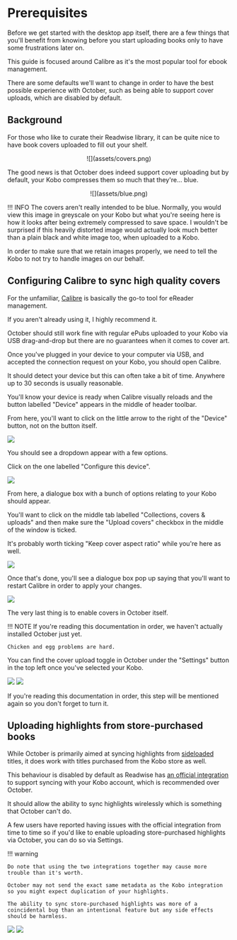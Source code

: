 # Prerequisites

Before we get started with the desktop app itself, there are a few things that you'll benefit from knowing before you start uploading books only to have some frustrations later on.

This guide is focused around Calibre as it's the most popular tool for ebook management.

There are some defaults we'll want to change in order to have the best possible experience with October, such as being able to support cover uploads, which are disabled by default.

## Background

For those who like to curate their Readwise library, it can be quite nice to have book covers uploaded to fill out your shelf.

<center>
![](assets/covers.png)
</center>

The good news is that October does indeed support cover uploading but by default, your Kobo compresses them so much that they're... blue.

<center>
![](assets/blue.png)
</center>


!!! INFO
    The covers aren't really intended to be blue. Normally, you would view this image in greyscale on your Kobo but what you're seeing here is how it looks after being extremely compressed to save space. I wouldn't be surprised if this heavily distorted image would actually look much better than a plain black and white image too, when uploaded to a Kobo.

In order to make sure that we retain images properly, we need to tell the Kobo to not try to handle images on our behalf.

## Configuring Calibre to sync high quality covers

For the unfamiliar, [Calibre](https://calibre-ebook.com/) is basically the go-to tool for eReader management.

If you aren't already using it, I highly recommend it.

October should still work fine with regular ePubs uploaded to your Kobo via USB drag-and-drop but there are no guarantees when it comes to cover art.

Once you've plugged in your device to your computer via USB, and accepted the connection request on your Kobo, you should open Calibre.

It should detect your device but this can often take a bit of time. Anywhere up to 30 seconds is usually reasonable.

You'll know your device is ready when Calibre visually reloads and the button labelled "Device" appears in the middle of header toolbar.

From here, you'll want to click on the little arrow to the right of the "Device" button, not on the button itself.

![](./assets/calibre_device.png)

You should see a dropdown appear with a few options.

Click on the one labelled "Configure this device".

![](./assets/calibre_configure.png)

From here, a dialogue box with a bunch of options relating to your Kobo should appear.

You'll want to click on the middle tab labelled "Collections, covers & uploads" and then make sure the "Upload covers" checkbox in the middle of the window is ticked.

It's probably worth ticking "Keep cover aspect ratio" while you're here as well.

![](./assets/calibre_covers.png)

Once that's done, you'll see a dialogue box pop up saying that you'll want to restart Calibre in order to apply your changes.

![](./assets/calibre_restart.png)

The very last thing is to enable covers in October itself.

!!! NOTE
    If you're reading this documentation in order, we haven't actually installed October just yet.
    
    Chicken and egg problems are hard.

You can find the cover upload toggle in October under the "Settings" button in the top left once you've selected your Kobo.

![](../assets/settings/settings_coveruploads_light.png#only-light)
![](../assets/settings/settings_coveruploads_dark.png#only-dark)

If you're reading this documentation in order, this step will be mentioned again so you don't forget to turn it.

## Uploading highlights from store-purchased books

While October is primarily aimed at syncing highlights from [sideloaded](https://en.wikipedia.org/wiki/Sideloading) titles, it does work with titles purchased from the Kobo store as well.

This behaviour is disabled by default as Readwise has [an official integration](https://help.readwise.io/article/135-how-do-i-import-highlights-from-kobo) to support syncing with your Kobo account, which is recommended over October.

It should allow the ability to sync highlights wirelessly which is something that October can't do.

A few users have reported having issues with the official integration from time to time so if you'd like to enable uploading store-purchased highlights via October, you can do so via Settings.

!!! warning

    Do note that using the two integrations together may cause more trouble than it's worth.

    October may not send the exact same metadata as the Kobo integration so you might expect duplication of your highlights.

    The ability to sync store-purchased highlights was more of a coincidental bug than an intentional feature but any side effects should be harmless.

![](../assets/settings/settings_storehighlights_light.png#only-light)
![](../assets/settings/settings_storehighlights_dark.png#only-dark)